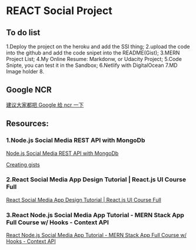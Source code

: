 # REACT Social Project

## To do list
1.Deploy the project on the heroku and add the SSl thing;
2.upload the code into the github and add the code snipet into the README(Gist);
3.MERN Project List;
4.My Online Resume: Markdonw, or Udacity Project;
5.Code Snipte, you can test it in the Sandbox;
6.Netlify with DigitalOcean
7.MD Image holder 
8.
## Google NCR
[建议大家都把 Google 给 ncr 一下](https://www.v2ex.com/t/770093) 
## Resources:
### 1.Node.js Social Media REST API with MongoDb
[Node.js Social Media REST API with MongoDb](https://www.youtube.com/watch?v=ldGl6L4Vktk)  

[Creating gists](https://docs.github.com/en/github/writing-on-github/editing-and-sharing-content-with-gists/creating-gists)  

### 2.React Social Media App Design Tutorial | React.js UI Course Full
[React Social Media App Design Tutorial | React.js UI Course Full](https://www.youtube.com/watch?v=zM93yZ_8SvE)  

### 3.React Node.js Social Media App Tutorial - MERN Stack App Full Course w/ Hooks - Context API
[React Node.js Social Media App Tutorial - MERN Stack App Full Course w/ Hooks - Context API](https://www.youtube.com/watch?v=pFHyZvVxce0)  
